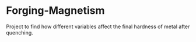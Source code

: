 # Forging-Magnetism
Project to find how different variables affect the final hardness of metal after quenching.
